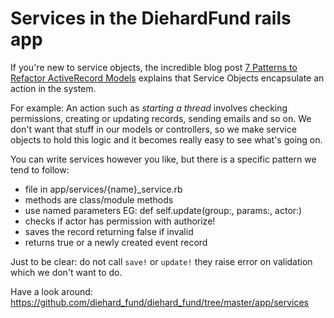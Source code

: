 # Services in the DiehardFund rails app

If you're new to service objects, the incredible blog post [7 Patterns to Refactor ActiveRecord Models](http://blog.codeclimate.com/blog/2012/10/17/7-ways-to-decompose-fat-activerecord-models/)
explains that Service Objects encapsulate an action in the system.

For example: An action such as _starting a thread_ involves checking permissions, creating or updating records, sending emails and so on.
We don't want that stuff in our models or controllers, so we make service objects to hold this logic and it becomes really easy to see what's going on.

You can write services however you like, but there is a specific pattern we tend to follow:

- file in app/services/{name}_service.rb
- methods are class/module methods
- use named parameters EG: def self.update(group:, params:, actor:)
- checks if actor has permission with authorize!
- saves the record returning false if invalid
- returns true or a newly created event record

Just to be clear: do not call `save!` or `update!` they raise error on validation which we don't want to do.

Have a look around: https://github.com/diehard_fund/diehard_fund/tree/master/app/services

